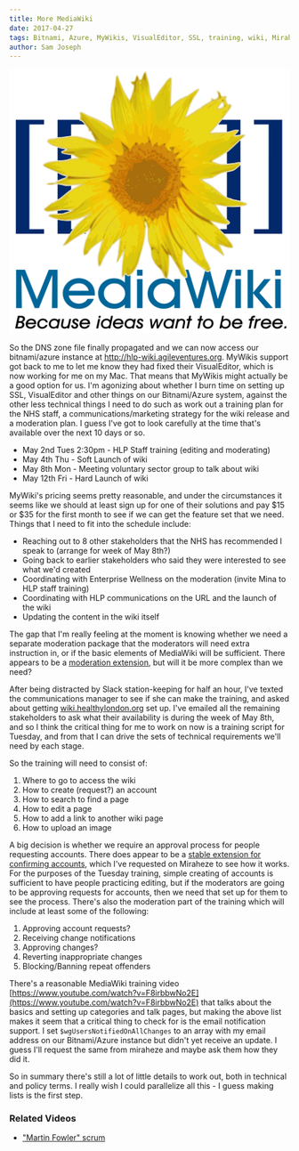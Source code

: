 ```yaml
---
title: More MediaWiki
date: 2017-04-27
tags: Bitnami, Azure, MyWikis, VisualEditor, SSL, training, wiki, Miraheze, moderation
author: Sam Joseph
---
```


![mediawiki](/images/MediaWiki.svg)

So the DNS zone file finally propagated and we can now access our bitnami/azure instance at http://hlp-wiki.agileventures.org.  MyWikis support got back to me to let me know they had fixed their VisualEditor, which is now working for me on my Mac.  That means that MyWikis might actually be a good option for us.  I'm agonizing about whether I burn time on setting up SSL, VisualEditor and other things on our Bitnami/Azure system, against the other less technical things I need to do such as work out a training plan for the NHS staff, a communications/marketing strategy for the wiki release and a moderation plan.  I guess I've got to look carefully at the time that's available over the next 10 days or so.

* May 2nd Tues 2:30pm - HLP Staff training (editing and moderating)
* May 4th Thu - Soft Launch of wiki
* May 8th Mon - Meeting voluntary sector group to talk about wiki
* May 12th Fri - Hard Launch of wiki

MyWiki's pricing seems pretty reasonable, and under the circumstances it seems like we should at least sign up for one of their solutions and pay $15 or $35 for the first month to see if we can get the feature set that we need.  Things that I need to fit into the schedule include:

* Reaching out to 8 other stakeholders that the NHS has recommended I speak to (arrange for week of May 8th?)
* Going back to earlier stakeholders who said they were interested to see what we'd created
* Coordinating with Enterprise Wellness on the moderation (invite Mina to HLP staff training)
* Coordinating with HLP communications on the URL and the launch of the wiki
* Updating the content in the wiki itself 

The gap that I'm really feeling at the moment is knowing whether we need a separate moderation package that the moderators will need extra instruction in, or if the basic elements of MediaWiki will be sufficient.  There appears to be a [moderation extension](https://www.mediawiki.org/wiki/Extension:Moderation), but will it be more complex than we need?

After being distracted by Slack station-keeping for half an hour, I've texted the communications manager to see if she can make the training, and asked about getting [wiki.healthylondon.org](wiki.healthylondon.org) set up. I've emailed all the remaining stakeholders to ask what their availability is during the week of May 8th, and so I think the critical thing for me to work on now is a training script for Tuesday, and from that I can drive the sets of technical requirements we'll need by each stage.

So the training will need to consist of:

1. Where to go to access the wiki
2. How to create (request?) an account
3. How to search to find a page
4. How to edit a page
5. How to add a link to another wiki page
6. How to upload an image

A big decision is whether we require an approval process for people requesting accounts.  There does appear to be a [stable extension for confirming accounts](https://www.mediawiki.org/wiki/Extension:ConfirmAccount), which I've requested on Miraheze to see how it works.  For the purposes of the Tuesday training, simple creating of accounts is sufficient to have people practicing editing, but if the moderators are going to be approving requests for accounts, then we need that set up for them to see the process.  There's also the moderation part of the training which will include at least some of the following:

1. Approving account requests?
2. Receiving change notifications
3. Approving changes?
4. Reverting inappropriate changes
5. Blocking/Banning repeat offenders

There's a reasonable MediaWiki training video [https://www.youtube.com/watch?v=F8irbbwNo2E](https://www.youtube.com/watch?v=F8irbbwNo2E) that talks about the basics and setting up categories and talk pages, but making the above list makes it seem that a critical thing to check for is the email notification support.  I set `$wgUsersNotifiedOnAllChanges` to an array with my email address on our Bitnami/Azure instance but didn't yet receive an update.  I guess I'll request the same from miraheze and maybe ask them how they did it. 

So in summary there's still a lot of little details to work out, both in technical and policy terms.  I really wish I could parallelize all this - I guess making lists is the first step.

### Related Videos

* ["Martin Fowler" scrum](https://www.youtube.com/watch?v=4Kp6RPci8pM)
